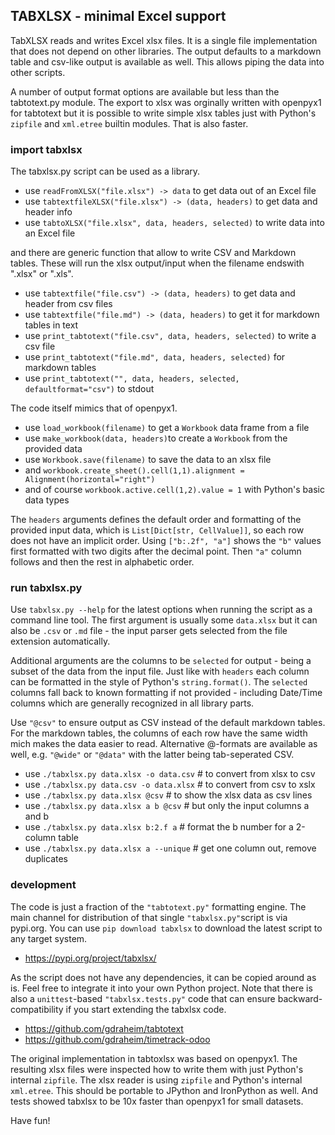 
## TABXLSX - minimal Excel support

TabXLSX reads and writes Excel xlsx files. It is a single file implementation
that does not depend on other libraries. The output defaults to a markdown table 
and csv-like output is available as well. This allows piping the data into other scripts.

A number of output format options are available but less than the tabtotext.py module. 
The export to xlsx was orginally written with openpyx1 for tabtotext but it is possible 
to write simple xlsx tables just with Python's `zipfile` and  `xml.etree` builtin modules. 
That is also faster.

### import tabxlsx

The tabxlsx.py script can be used as a library.

* use `readFromXLSX("file.xlsx") -> data` to get data out of an Excel file
* use `tabtextfileXLSX("file.xlsx") -> (data, headers)` to get data and header info
* use `tabtoXLSX("file.xlsx", data, headers, selected)` to write data into an Excel file

and there are generic function that allow to write CSV and Markdown tables. These will
run the xlsx output/input when the filename endswith ".xlsx" or ".xls".

* use `tabtextfile("file.csv") -> (data, headers)` to get data and header from csv files
* use `tabtextfile("file.md") -> (data, headers)` to get it for markdown tables in text
* use `print_tabtotext("file.csv", data, headers, selected)` to write a csv file
* use `print_tabtotext("file.md", data, headers, selected)` for markdown tables
* use `print_tabtotext("", data, headers, selected, defaultformat="csv")` to stdout

The code itself mimics that of openpyx1. 
* use `load_workbook(filename)` to get a `Workbook` data frame from a file
* use `make_workbook(data, headers)`to create a `Workbook` from the provided data
* use `Workbook.save(filename)` to save the data to an xlsx file
* and `workbook.create_sheet().cell(1,1).alignment = Alignment(horizontal="right")`
* and of course `workbook.active.cell(1,2).value = 1` with Python's basic data types

The `headers` arguments defines the default order and formatting of the provided
input data, which is `List[Dict[str, CellValue]]`, so each row does not have an
implicit order. Using `["b:.2f", "a"]` shows the `"b"` values first formatted with
two digits after the decimal point. Then `"a"` column follows and then the rest in
alphabetic order.

### run tabxlsx.py

Use `tabxlsx.py --help` for the latest options when running the script as a command
line tool. The first argument is usually some `data.xlsx` but it can also be `.csv`
or `.md` file - the input parser gets selected from the file extension automatically.

Additional arguments are the columns to be `selected` for output - being a subset of
the data from the input file. Just like with `headers` each column can be formatted
in the style of Python's `string.format()`. The `selected` columns fall back to known
formatting if not provided - including Date/Time columns which are generally
recognized in all library parts.

Use `"@csv"` to ensure output as CSV instead of the default markdown tables. For
the markdown tables, the columns of each row have the same width mich makes the
data easier to read. Alternative @-formats are available as well, e.g. `"@wide"`
or `"@data"` with the latter being tab-seperated CSV.

* use `./tabxlsx.py data.xlsx -o data.csv` # to convert from xlsx to csv
* use `./tabxlsx.py data.csv -o data.xlsx` # to convert from csv to xslx
* use `./tabxlsx.py data.xlsx @csv` # to show the xlsx data as csv lines
* use `./tabxlsx.py data.xlsx a b @csv` # but only the input columns a and b
* use `./tabxlsx.py data.xlsx b:2.f a` # format the b number for a 2-column table
* use `./tabxlsx.py data.xlsx a --unique` # get one column out, remove duplicates


### development

The code is just a fraction of the `"tabtotext.py"` formatting engine. The main
channel for distribution of that single `"tabxlsx.py"`script is via pypi.org. You
can use `pip download tabxlsx` to download the latest script to any target system.

* https://pypi.org/project/tabxlsx/

As the script does not have any dependencies, it can be copied around as is. Feel
free to integrate it into your own Python project. Note that there is also a
`unittest`-based `"tabxlsx.tests.py"` code that can ensure backward-compatibility 
if you start extending the tabxlsx code.

* https://github.com/gdraheim/tabtotext
* https://github.com/gdraheim/timetrack-odoo

The original implementation in tabtoxlsx was based on openpyx1. The resulting xlsx
files were inspected how to write them with just Python's internal `zipfile`. The
xlsx reader is using `zipfile` and Python's internal `xml.etree`. This should be
portable to JPython and IronPython as well. And tests showed tabxlsx to be 10x
faster than openpyx1 for small datasets.

Have fun!










